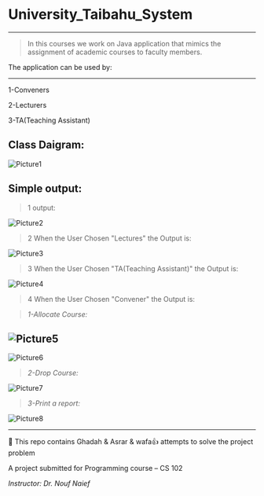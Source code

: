 # University_Taibahu_System
-----------------------------

> In this courses we work on Java application that mimics the assignment of academic courses to faculty members. 

The application can be used by:

-----------------------------
1-Conveners

2-Lecturers

3-TA(Teaching Assistant)

Class Daigram:
-----------------------

![Picture1](https://user-images.githubusercontent.com/70041510/188226526-b31bfa17-e211-4792-af0c-96ed06811de8.png)

Simple output:
---------------------

> 1 output:

![Picture2](https://user-images.githubusercontent.com/70041510/188227158-d74ebeea-ae1b-44a0-bb9d-02b2c90d9901.png)


> 2 When the User Chosen "Lectures" the Output is:


![Picture3](https://user-images.githubusercontent.com/70041510/188227177-3427d8b5-8649-4098-ad52-e35adf61a006.png)


> 3 When the User Chosen "TA(Teaching Assistant)" the Output is:

![Picture4](https://user-images.githubusercontent.com/70041510/188227195-6baa8673-ad01-4995-80ba-88548fe3397c.png)

>4 When the User Chosen "Convener" the Output is:

> _1-Allocate Course:_


![Picture5](https://user-images.githubusercontent.com/70041510/188227261-894611e5-c64a-4402-9b48-28731dee9594.png)
-------------------------------

![Picture6](https://user-images.githubusercontent.com/70041510/188227673-bd50448b-1b5b-47e0-b343-8ebc137ae7f2.png)

> _2-Drop Course:_


![Picture7](https://user-images.githubusercontent.com/70041510/188227698-5f9e3018-c270-40b7-834a-9bbbc01b6ca8.png)

> _3-Print a report:_


![Picture8](https://user-images.githubusercontent.com/70041510/188227710-68166785-d607-4654-a6c4-973f88449e9e.png)


------------------------------------------------------------------------
💁  This repo contains Ghadah & Asrar & wafa👍 attempts to solve the project problem

A project submitted for Programming course – CS 102

_Instructor: Dr. Nouf Naief_


